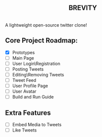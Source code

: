 <br/>
<h2 align="center">BREVITY</h2>
<br/> 
A lightweight open-source twitter clone!

## Core Project Roadmap:

* [x] Prototypes
* [ ] Main Page
* [ ] User Login\Registration
* [ ] Posting Tweets
* [ ] Editing\Removing Tweets
* [ ] Tweet Feed
* [ ] User Profile Page
* [ ] User Avatar
* [ ] Build and Run Guide

## Extra Features

* [ ] Embed Media to Tweets
* [ ] Like Tweets
